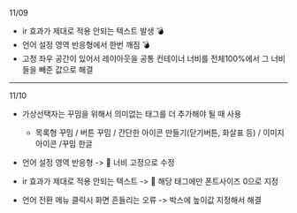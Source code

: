 11/09

-   ir 효과가 제대로 적용 안되는 텍스트 발생 💣
-   언어 설정 영역 반응형에서 한번 깨짐 💣
-   고정 좌우 공간이 있어서 레이아웃을 공통 컨테이너 너비를 전체100%에서 그 너비들을 빼준 값으로 해결

---

11/10

-   가상선택자는 꾸밈을 위해서 의미없는 태그를 더 추가해야 될 때 사용

    -   목록형 꾸밈 / 버튼 꾸밈 / 간단한 아이콘 만들기(닫기버튼, 화살표 등) / 이미지 아이콘 /꾸밈 한글

-   언어 설정 영역 반응형 -> 🔨 너비 고정으로 수정
-   ir 효과가 제대로 적용 안되는 텍스트 -> 🔨 해당 태그에만 폰트사이즈 0으로 지정
-   언어 전환 메뉴 클릭시 화면 흔들리는 오류 -> 박스에 높이값 지정해서 해결
